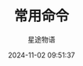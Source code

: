 ---
title: 常用命令
date: 2024-11-02 09:51:37
permalink: /pages/git2/
categories:
  - 运维
  - Git
tags:
  - Git
author: 星途物语
---